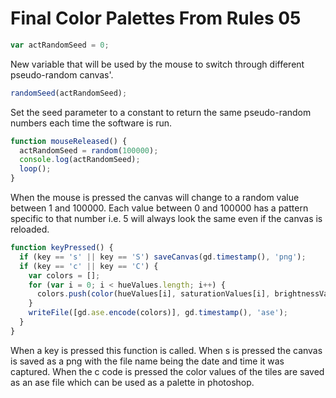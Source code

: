 # Final Color Palettes From Rules 05
```js
var actRandomSeed = 0;
```
New variable that will be used by the mouse to switch through different pseudo-random canvas'.

```js
randomSeed(actRandomSeed);
```
Set the seed parameter to a constant to return the same pseudo-random numbers each time the software is run.

```js
function mouseReleased() {
  actRandomSeed = random(100000);
  console.log(actRandomSeed);
  loop();
}
```
When the mouse is pressed the canvas will change to a random value between 1 and 100000. Each value between 0 and 100000 has a pattern specific to that number i.e. 5 will always look the same even if the canvas is reloaded.

```js
function keyPressed() {
  if (key == 's' || key == 'S') saveCanvas(gd.timestamp(), 'png');
  if (key == 'c' || key == 'C') {
    var colors = [];
    for (var i = 0; i < hueValues.length; i++) {
      colors.push(color(hueValues[i], saturationValues[i], brightnessValues[i]));
    }
    writeFile([gd.ase.encode(colors)], gd.timestamp(), 'ase');
  }
}
```
When a key is pressed this function is called. When s is pressed the canvas is saved as a png with the file name being the date and time it was captured. When the c code is pressed the color values of the tiles are saved as an ase file which can be used as a palette in photoshop.
